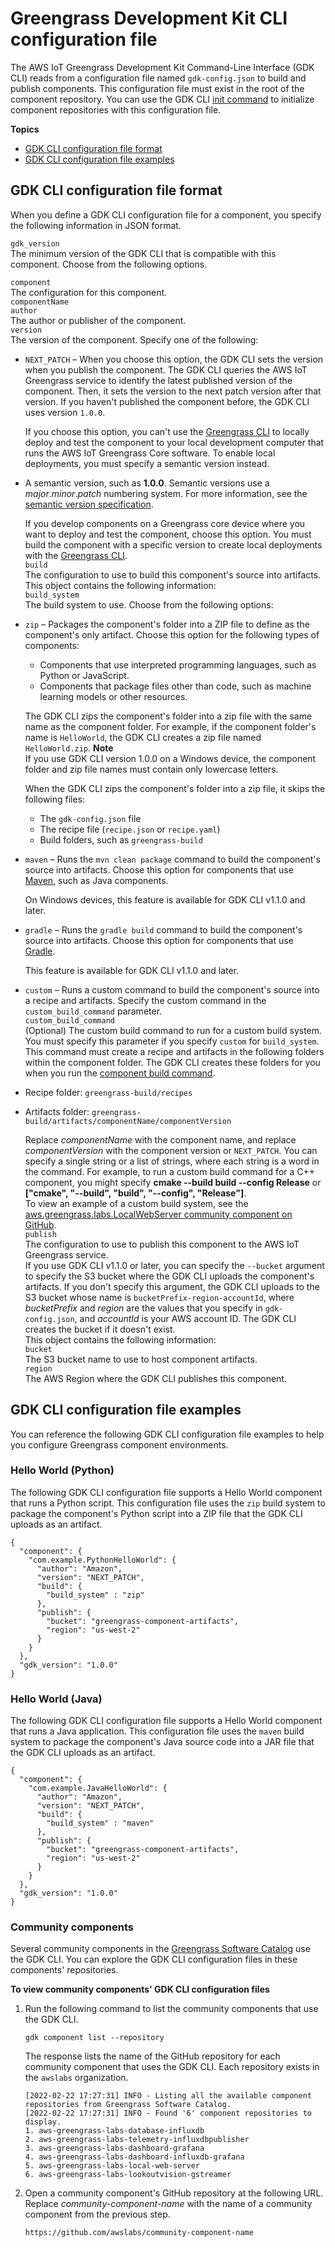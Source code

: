 # Greengrass Development Kit CLI configuration file<a name="gdk-cli-configuration-file"></a>

The AWS IoT Greengrass Development Kit Command\-Line Interface \(GDK CLI\) reads from a configuration file named `gdk-config.json` to build and publish components\. This configuration file must exist in the root of the component repository\. You can use the GDK CLI [init command](greengrass-development-kit-cli-component.md#greengrass-development-kit-cli-component-init) to initialize component repositories with this configuration file\.

**Topics**
+ [GDK CLI configuration file format](#gdk-config-format)
+ [GDK CLI configuration file examples](#gdk-config-examples)

## GDK CLI configuration file format<a name="gdk-config-format"></a>

When you define a GDK CLI configuration file for a component, you specify the following information in JSON format\.

`gdk_version`  
The minimum version of the GDK CLI that is compatible with this component\. Choose from the following options\.

`component`  
The configuration for this component\.    
`componentName`    
`author`  
The author or publisher of the component\.  
`version`  
The version of the component\. Specify one of the following:  <a name="gdk-cli-configuration-file-component-version-options"></a>
+ `NEXT_PATCH` – When you choose this option, the GDK CLI sets the version when you publish the component\. The GDK CLI queries the AWS IoT Greengrass service to identify the latest published version of the component\. Then, it sets the version to the next patch version after that version\. If you haven't published the component before, the GDK CLI uses version `1.0.0`\.

  If you choose this option, you can't use the [Greengrass CLI](greengrass-cli-component.md) to locally deploy and test the component to your local development computer that runs the AWS IoT Greengrass Core software\. To enable local deployments, you must specify a semantic version instead\.
+ A semantic version, such as **1\.0\.0**\. Semantic versions use a *major*\.*minor*\.*patch* numbering system\. For more information, see the [semantic version specification](https://semver.org/)\.

  If you develop components on a Greengrass core device where you want to deploy and test the component, choose this option\. You must build the component with a specific version to create local deployments with the [Greengrass CLI](greengrass-cli-component.md)\.  
`build`  
The configuration to use to build this component's source into artifacts\. This object contains the following information:    
  `build_system`   
The build system to use\. Choose from the following options:  <a name="gdk-cli-configuration-file-component-build-system-options"></a>
+ `zip` – Packages the component's folder into a ZIP file to define as the component's only artifact\. Choose this option for the following types of components:
  + Components that use interpreted programming languages, such as Python or JavaScript\.
  + Components that package files other than code, such as machine learning models or other resources\.

  The GDK CLI zips the component's folder into a zip file with the same name as the component folder\. For example, if the component folder's name is `HelloWorld`, the GDK CLI creates a zip file named `HelloWorld.zip`\.
**Note**  
If you use GDK CLI version 1\.0\.0 on a Windows device, the component folder and zip file names must contain only lowercase letters\.

  When the GDK CLI zips the component's folder into a zip file, it skips the following files:
  + The `gdk-config.json` file
  + The recipe file \(`recipe.json` or `recipe.yaml`\)
  + Build folders, such as `greengrass-build`
+ `maven` – Runs the `mvn clean package` command to build the component's source into artifacts\. Choose this option for components that use [Maven](https://maven.apache.org/), such as Java components\.

  On Windows devices, this feature is available for GDK CLI v1\.1\.0 and later\.
+ `gradle` – Runs the `gradle build` command to build the component's source into artifacts\. Choose this option for components that use [Gradle](https://gradle.org/)\.

  This feature is available for GDK CLI v1\.1\.0 and later\.
+ `custom` – Runs a custom command to build the component's source into a recipe and artifacts\. Specify the custom command in the `custom_build_command` parameter\.  
`custom_build_command`  
\(Optional\) The custom build command to run for a custom build system\. You must specify this parameter if you specify `custom` for `build_system`\.  
This command must create a recipe and artifacts in the following folders within the component folder\. The GDK CLI creates these folders for you when you run the [component build command](greengrass-development-kit-cli-component.md#greengrass-development-kit-cli-component-build)\.  
+ Recipe folder: `greengrass-build/recipes`
+ Artifacts folder: `greengrass-build/artifacts/componentName/componentVersion`

  Replace *componentName* with the component name, and replace *componentVersion* with the component version or `NEXT_PATCH`\.
You can specify a single string or a list of strings, where each string is a word in the command\. For example, to run a custom build command for a C\+\+ component, you might specify **cmake \-\-build build \-\-config Release** or **\["cmake", "\-\-build", "build", "\-\-config", "Release"\]**\.  
To view an example of a custom build system, see the [aws\.greengrass\.labs\.LocalWebServer community component on GitHub](https://github.com/awslabs/aws-greengrass-labs-local-web-server)\.  
`publish`  
The configuration to use to publish this component to the AWS IoT Greengrass service\.  
<a name="gdk-cli-s3-bucket-name-formation"></a>If you use GDK CLI v1\.1\.0 or later, you can specify the `--bucket` argument to specify the S3 bucket where the GDK CLI uploads the component's artifacts\. <a name="gdk-cli-s3-bucket-name-formation-format"></a>If you don't specify this argument, the GDK CLI uploads to the S3 bucket whose name is `bucketPrefix-region-accountId`, where *bucketPrefix* and *region* are the values that you specify in `gdk-config.json`, and *accountId* is your AWS account ID\. The GDK CLI creates the bucket if it doesn't exist\.  
This object contains the following information:    
`bucket`  
The S3 bucket name to use to host component artifacts\.  
`region`  
The AWS Region where the GDK CLI publishes this component\.

## GDK CLI configuration file examples<a name="gdk-config-examples"></a>

You can reference the following GDK CLI configuration file examples to help you configure Greengrass component environments\.

### Hello World \(Python\)<a name="gdk-config-example-hello-world-python"></a>

The following GDK CLI configuration file supports a Hello World component that runs a Python script\. This configuration file uses the `zip` build system to package the component's Python script into a ZIP file that the GDK CLI uploads as an artifact\.

```
{
  "component": {
    "com.example.PythonHelloWorld": {
      "author": "Amazon",
      "version": "NEXT_PATCH",
      "build": {
        "build_system" : "zip"
      },
      "publish": {
        "bucket": "greengrass-component-artifacts",
        "region": "us-west-2"
      }
    }
  },
  "gdk_version": "1.0.0"
}
```

### Hello World \(Java\)<a name="gdk-config-example-hello-world-java"></a>

The following GDK CLI configuration file supports a Hello World component that runs a Java application\. This configuration file uses the `maven` build system to package the component's Java source code into a JAR file that the GDK CLI uploads as an artifact\.

```
{
  "component": {
    "com.example.JavaHelloWorld": {
      "author": "Amazon",
      "version": "NEXT_PATCH",
      "build": {
        "build_system" : "maven"
      },
      "publish": {
        "bucket": "greengrass-component-artifacts",
        "region": "us-west-2"
      }
    }
  },
  "gdk_version": "1.0.0"
}
```

### Community components<a name="gdk-config-community-component-examples"></a>

Several community components in the [Greengrass Software Catalog](greengrass-software-catalog.md) use the GDK CLI\. You can explore the GDK CLI configuration files in these components' repositories\.

**To view community components' GDK CLI configuration files**

1. Run the following command to list the community components that use the GDK CLI\.

   ```
   gdk component list --repository
   ```

   The response lists the name of the GitHub repository for each community component that uses the GDK CLI\. Each repository exists in the `awslabs` organization\.

   ```
   [2022-02-22 17:27:31] INFO - Listing all the available component repositories from Greengrass Software Catalog.
   [2022-02-22 17:27:31] INFO - Found '6' component repositories to display.
   1. aws-greengrass-labs-database-influxdb
   2. aws-greengrass-labs-telemetry-influxdbpublisher
   3. aws-greengrass-labs-dashboard-grafana
   4. aws-greengrass-labs-dashboard-influxdb-grafana
   5. aws-greengrass-labs-local-web-server
   6. aws-greengrass-labs-lookoutvision-gstreamer
   ```

1. Open a community component's GitHub repository at the following URL\. Replace *community\-component\-name* with the name of a community component from the previous step\.

   ```
   https://github.com/awslabs/community-component-name
   ```
